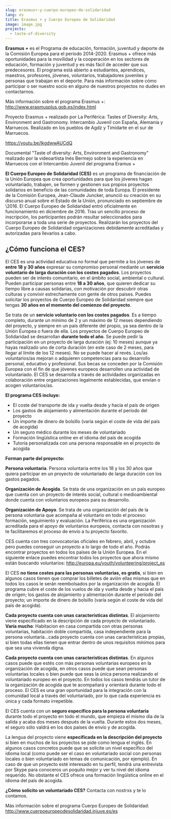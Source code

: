 ```yaml
---
slug: erasmus+-y-cuerpo-europeo-de-solidaridad
lang: es
title: Erasmus + y Cuerpo Europeo de Solidaridad
image: image.jpg
projects:
  - taste-of-diversity
---
```


**Erasmus +** es el Programa de educación, formación, juventud y deporte de la
Comisión Europea para el período 2014-2020. Erasmus + ofrece más oportunidades
para la movilidad y la cooperación en los sectores de educación, formación y
juventud y es más fácil de acceder que sus predecesores. El programa está
abierto a estudiantes, aprendices, maestros, profesores, jóvenes, voluntarios,
trabajadores juveniles y personas que trabajan en el deporte. Para más
información sobre cómo participar o ser nuestro socio en alguno de nuestros
proyectos no dudes en contactarnos.

Más información sobre el programa Erasmus +:
http://www.erasmusplus.gob.es/index.html

Proyecto Erasmus + realizado por La Periférica: Tastes of Diversity: Arts,
Environment and Gastronomy. Intercambio Juvenil con España, Alemania y
Marruecos. Realizado en los pueblos de Agdz y Timidarte en el sur de Marruecos.

https://youtu.be/lkgdwwAUCdQ

Documental "Taste of diversity: Arts, Environment and Gastronomy" realizado por
la videoartista Inés Bermejo sobre la experiencia en Marruecos con el
Intercambio Juvenil del programa Eramus +

**El Cuerpo Europeo de Solidaridad (CES)** es un programa de financiación de la Unión
Europea que crea oportunidades para que los jóvenes hagan voluntariado,
trabajen, se formen y gestionen sus propios proyectos solidarios en beneficio de
las comunidades de toda Europa.
El presidente de la Comisión Europea, Jean-Claude Juncker, anunció su creación
en su discurso anual sobre el Estado de la Unión, pronunciado en septiembre de
\2016. El Cuerpo Europeo de Solidaridad entró oficialmente en funcionamiento en
diciembre de 2016.
Tras un sencillo proceso de inscripción, los participantes podrán resultar
seleccionados para incorporarse a toda una serie de proyectos. Realizarán los
proyectos del Cuerpo Europeo de Solidaridad organizaciones debidamente
acreditadas y autorizadas para llevarlos a cabo.

## ¿Cómo funciona el CES?

El CES es una actividad educativa no formal que permite a los jóvenes de **entre
18 y 30 años** expresar su compromiso personal mediante un **servicio voluntario de
larga duración con los costes pagados**. Los proyectos pueden ser de interés
comunitario, en el ámbito social, ambiental o cultural. Pueden participar
personas entre **18 a 30 años**, que quieren dedicar su tiempo libre a causas
solidarias, con motivación por descubrir otras culturas y convivir estrechamente
con gente de otros países. Puedes solicitar los proyectos de Cuerpo Europeo de
Solidaridad siempre que tengas **30 años en el momento del comienzo del proyecto**.

Se trata de un **servicio voluntario con los costes pagados**. Es a tiempo completo,
durante un mínimo de 2 y un máximo de 12 meses dependiendo del proyecto, y
siempre en un país diferente del propio, ya sea dentro de la Unión Europea o
fuera de ella. Los proyectos de Cuerpo Europeo de Solidaridad se desarrollan
**durante todo el año**. Se puede pedir la participación en un proyecto de larga
duración (ej: 10 meses) aunque ya hayas realizado uno de corta duración (en este
caso de 2 meses, para llegar al límite de los 12 meses). No se puede hacer al
revés. Los/as voluntarios/as mejoran o adquieren competencias para su desarrollo
personal, educativo y profesional. Sus becas se conceden por la Comisión Europea
con el fin de que jóvenes europeos desarrollen una actividad de voluntariado. El
CES se desarrolla a través de actividades organizadas en colaboración entre
organizaciones legalmente establecidas, que envían o acogen voluntarios/as.

**El programa CES incluye:**

- El coste del transporte de ida y vuelta desde y hacia el país de origen
- Los gastos de alojamiento y alimentación durante el período del proyecto
- Un importe de dinero de bolsillo (varía según el coste de vida del país de
  acogida)
- Un seguro médico durante los meses de voluntariado
- Formación lingüística online en el idioma del país de acogida
- Tutoría personalizada con una persona responsable en el proyecto de acogida

**Forman parte del proyecto:**

**Persona voluntaria**. Persona voluntaria entre los 18 y los 30 años que quiera
participar en un proyecto de voluntariado de larga duración con los gastos
pagados.

**Organización de Acogida**. Se trata de una organización en un país europeo que
cuenta con un proyecto de interés social, cultural o medioambiental donde
cuenta con voluntarios europeos para su desarrollo.

**Organización de Apoyo**. Se trata de una organización del país de la persona
voluntaria que acompaña al voluntario en todo el proceso: formación,
seguimiento y evaluación. La Periférica es una organización acreditada para el
apoyo de voluntarios europeos, contacta con nosotras y te facilitaremos el
proceso de envío a tu proyecto favorito.

CES cuenta con tres convocatorias oficiales en febrero, abril, y octubre pero
puedes conseguir un proyecto a lo largo de todo el año. Podrás encontrar
proyectos en todos los países de la Unión Europea. En el siguiente enlace
puedes encontrar todos los proyectos que ahora mismo están buscando
voluntarios: http://europa.eu/youth/volunteering/project_es

El CES **no tiene costes para las personas voluntarias, es gratis**, si bien en
algunos casos tienen que comprar los billetes de avión ellas mismas que en
todos los casos le serán reembolsados por la organización de acogida. El
programa cubre el coste de los vuelos de ida y vuelta desde y hacia el país de
origen; los gastos de alojamiento y alimentación durante el período del
proyecto; un importe de dinero de bolsillo (varía según el coste de vida del
país de acogida).

**Cada proyecto cuenta con unas características distintas**. El alojamiento viene
especificado en la descripción de cada proyecto de voluntariado. **Varía mucho**:
Habitacion en casa compartida con otras personas voluntarias, habitación doble
compartida, casa independiente para la persona voluntaria...cada proyecto
cuenta con unas características propias, si bien todas ellas tienen que entrar
dentro de unos requisitos mínimos para que sea una vivienda digna.

**Cada proyecto cuenta con unas características distintas**. En algunos casos puede
que estés con más personas voluntarias europeos en la organización de acogida,
en otros casos puede que sean personas voluntarias locales o bien puede que
seas la única persona realizando el voluntariado europeo en el proyecto. En
todos los casos tendrás un tutor de la organización de acogida que te
acompañará y orientará durante todo el proceso. El CES es una gran oportunidad
para la integración con la comunidad local a través del voluntariado, por lo
que cada experiencia es única y cada formato irrepetible.

El CES cuenta con un **seguro específico para la persona voluntaria** durante todo
el proyecto en todo el mundo, que empieza el mismo día de la salida y acaba dos
meses después de la vuelta. Durante estos dos meses, el seguro sólo valdrá en
los dos países de envío y de acogida.

La lengua del proyecto viene **especificada en la descripción del proyecto** si
bien en muchos de los proyectos se pide como lengua el inglés. En algunos casos
concretos puede que se solicite un nivel específico del idioma local (como
puede ser el caso en voluntariado social con personas locales o bien
voluntariado en temas de comunicación, por ejemplo). En caso de que un proyecto
esté interesado en tu perfil, tendrá una entrevista por Skype para conoceros un
poquito mejor y ver tu nivel del idioma requerido. No obstante el CES ofrece
una formación lingüística online en el idioma del país de acogida.

**¿Cómo solicito un voluntariado CES?** Contacta con nostrxs y te lo contamos.

Más información sobre el programa Cuerpo Europeo de Solidaridad:
http://www.cuerpoeuropeodesolidaridad.injuve.es/es
